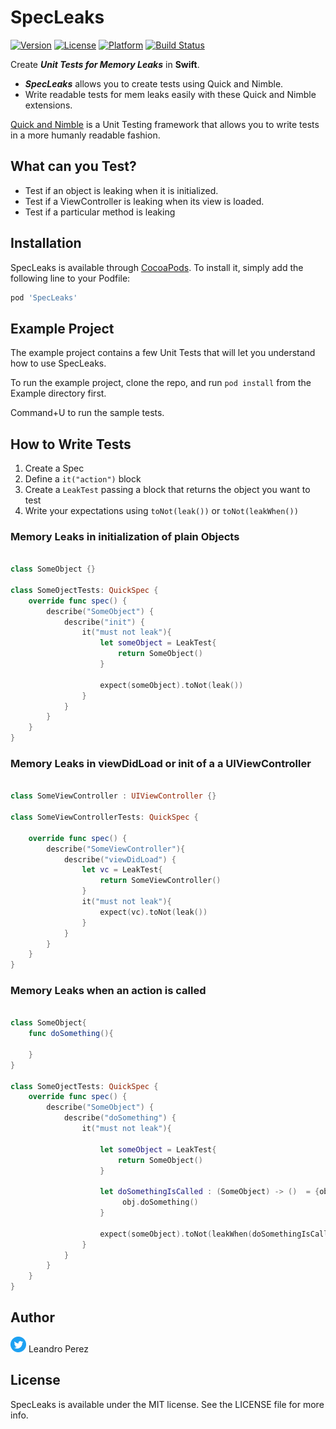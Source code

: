 # SpecLeaks

[![Version](https://img.shields.io/cocoapods/v/SpecLeaks.svg?style=flat)](http://cocoapods.org/pods/SpecLeaks)
[![License](https://img.shields.io/cocoapods/l/SpecLeaks.svg?style=flat)](http://cocoapods.org/pods/SpecLeaks)
[![Platform](https://img.shields.io/cocoapods/p/SpecLeaks.svg?style=flat)](http://cocoapods.org/pods/SpecLeaks)
[![Build Status](https://travis-ci.org/leandromperez/specleaks.svg?branch=master)](https://travis-ci.org/leandromperez/specleaks)

Create ***Unit Tests for Memory Leaks*** in **Swift**.
* ***SpecLeaks***  allows you to create tests using Quick and Nimble. 
* Write readable tests for mem leaks easily with these Quick and Nimble extensions.


[Quick and Nimble](https://github.com/Quick/Nimble) is a Unit Testing framework that allows you to write tests in a more humanly readable fashion.


## What can you Test?

* Test if an object is leaking when it is initialized.
* Test if a ViewController is leaking when its view is loaded.
* Test if a particular method is leaking


## Installation

SpecLeaks is available through [CocoaPods](http://cocoapods.org). To install
it, simply add the following line to your Podfile:

```ruby
pod 'SpecLeaks'
```

## Example Project

The example project contains a few Unit Tests that will let you understand how to use SpecLeaks. 

To run the example project, clone the repo, and run `pod install` from the Example directory first.

Command+U to run the sample tests.

## How to Write Tests
1. Create a Spec
2. Define a `it("action")` block
3. Create a `LeakTest` passing a block that returns the object you want to test
4. Write your expectations using `toNot(leak())` or `toNot(leakWhen())`
 
### Memory Leaks in initialization of plain Objects
```swift

class SomeObject {}

class SomeOjectTests: QuickSpec {
    override func spec() {
        describe("SomeObject") {
            describe("init") {
                it("must not leak"){
                    let someObject = LeakTest{
                        return SomeObject()
                    }

                    expect(someObject).toNot(leak())
                }
            }
        }
    }
}
```

### Memory Leaks in viewDidLoad or init of a a UIViewController


```swift

class SomeViewController : UIViewController {}

class SomeViewControllerTests: QuickSpec {

    override func spec() {
        describe("SomeViewController"){
            describe("viewDidLoad") {
                let vc = LeakTest{
                    return SomeViewController()
                }
                it("must not leak"){
                    expect(vc).toNot(leak())
                }
            }
        }
    }
}
```

### Memory Leaks when an action is called


```swift

class SomeObject{
    func doSomething(){

    }
}

class SomeOjectTests: QuickSpec {
    override func spec() {
        describe("SomeObject") {
            describe("doSomething") {
                it("must not leak"){

                    let someObject = LeakTest{
                        return SomeObject()
                    }

                    let doSomethingIsCalled : (SomeObject) -> ()  = {obj in
                         obj.doSomething()
                    }

                    expect(someObject).toNot(leakWhen(doSomethingIsCalled))
                }
            }
        }
    }
}
```
## Author
<a href="https://twitter.com/bataleandro"><img src="twitter.png" alt="@bataleandro" width="25" /></a> Leandro Perez 

## License

SpecLeaks is available under the MIT license. See the LICENSE file for more info.
